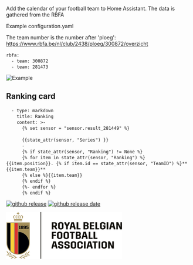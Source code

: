 Add the calendar of your football team to Home Assistant. The data is gathered from the RBFA

Example configuration.yaml

The team number is the number after 'ploeg': https://www.rbfa.be/nl/club/2438/ploeg/300872/overzicht

```
rbfa:
  - team: 300872
  - team: 281473
```
![Example](https://github.com/rgerbranda/rbfa/blob/ef912db0d17b837fed74d85d1c5b003a15997946/images/example.png)

Ranking card
-

      - type: markdown
        title: Ranking
        content: >-
          {% set sensor = "sensor.result_281449" %}

          {{state_attr(sensor, "Series") }}
          -
          {% if state_attr(sensor, "Ranking") != None %}
          {% for item in state_attr(sensor, "Ranking") %}{{item.position}}. {% if item.id == state_attr(sensor, "TeamID") %}**{{item.team}}**
          {% else %}{{item.team}}
          {% endif %}
          {%- endfor %} 
          {% endif %}


[![github release](https://img.shields.io/github/v/release/rgerbranda/rbfa?logo=github)](https://github.com/rgerbranda/rbfa/releases)
[![github release date](https://img.shields.io/github/release-date/rgerbranda/rbfa)](https://github.com/rgerbranda/rbfa/releases)

<img src="https://github.com/home-assistant/brands/blob/c359584cf6719b89aee0428cdb55da55c5b34593/custom_integrations/rbfa/logo.png" alt="Royal Belgian Football Association" height=128>
